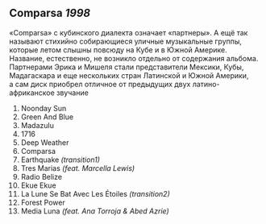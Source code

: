 ## Comparsa *1998*

«Comparsa» с кубинского диалекта означает «партнеры». А ещё так называют стихийно собирающиеся уличные музыкальные группы, которые летом слышны повсюду на Кубе и в Южной Америке. Название, естественно, не возникло отдельно от содержания альбома. Партнерами Эрика и Мишеля стали представители Мексики, Кубы, Мадагаскара и еще нескольких стран Латинской и Южной Америки, а сам диск приобрел отличное от предыдущих двух латино-африканское звучание

1. Noonday Sun
2. Green And Blue
3. Madazulu
4. 1716
5. Deep Weather
6. Comparsa
7. Earthquake *(transition1)*
8. Tres Marias *(feat. Marcella Lewis)*
9. Radio Belize
10. Ekue Ekue
11. La Lune Se Bat Avec Les Étoiles *(transition2)*
12. Forest Power
13. Media Luna *(feat. Ana Torroja & Abed Azrie)*
